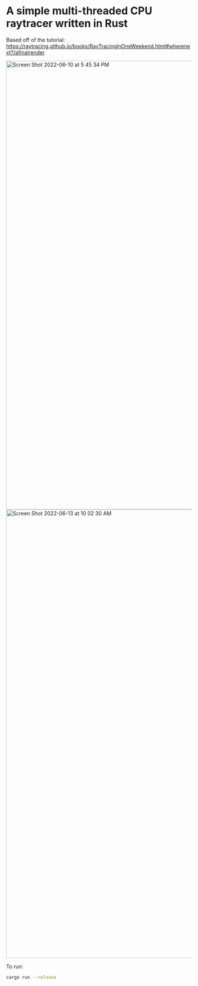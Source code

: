 # A simple multi-threaded CPU raytracer written in Rust

Based off of the tutorial: https://raytracing.github.io/books/RayTracingInOneWeekend.html#wherenext?/afinalrender.

<img width="1213" alt="Screen Shot 2022-06-10 at 5 45 34 PM" src="https://user-images.githubusercontent.com/13054020/173166207-7f6f0b4f-1de3-49ce-b784-523f791e09eb.png">
<img width="1213" alt="Screen Shot 2022-06-13 at 10 02 30 AM" src="https://user-images.githubusercontent.com/13054020/173997216-3c7bb463-6239-4236-89f3-36bd1aa19de9.png">

To run: 

```sh
cargo run --release
```
